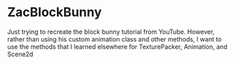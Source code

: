 ZacBlockBunny
=============
Just trying to recreate the block bunny tutorial from YouTube. However, rather than using his custom animation class and other methods, I want to use the methods that I learned elsewhere for TexturePacker, Animation, and Scene2d
